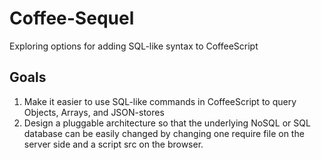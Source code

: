 # Coffee-Sequel

Exploring options for adding SQL-like syntax to CoffeeScript

## Goals

1. Make it easier to use SQL-like commands in CoffeeScript to query Objects, Arrays, and JSON-stores
2. Design a pluggable architecture so that the underlying NoSQL or SQL database can be easily changed by changing one require file on the server side and a script src on the browser.

